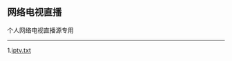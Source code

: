## 网络电视直播
个人网络电视直播源专用  
 ____________________________________________________________________________________________________________________________________________________________________________________________________  
1.[iptv.txt](https://iptv-obs.github.io/iptv.txt)
